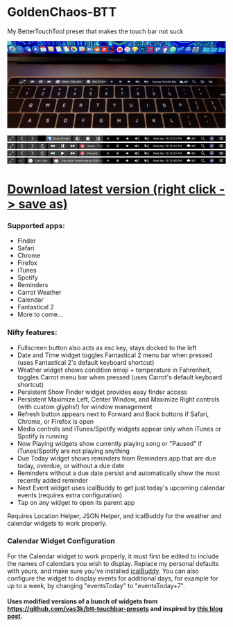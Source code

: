 # GoldenChaos-BTT
My BetterTouchTool preset that makes the touch bar not suck

![Photo](https://github.com/GoldenChaos/GoldenChaos-BTT/blob/master/Cool%20Photo.jpg?raw=true)

![Screenshot](https://github.com/GoldenChaos/GoldenChaos-BTT/blob/master/Screenshot%2010.png?raw=true)
![Screenshot](https://github.com/GoldenChaos/GoldenChaos-BTT/blob/master/Screenshot%2014.png?raw=true)
![Screenshot](https://github.com/GoldenChaos/GoldenChaos-BTT/blob/master/Screenshot%2015.png?raw=true)
![Screenshot](https://github.com/GoldenChaos/GoldenChaos-BTT/blob/master/Screenshot%2016.png?raw=true)

# [Download latest version (right click -> save as)](https://raw.githubusercontent.com/GoldenChaos/GoldenChaos-BTT/master/goldenchaos-btt.json)

### Supported apps:

- Finder
- Safari
- Chrome
- Firefox
- iTunes
- Spotify
- Reminders
- Carrot Weather
- Calendar
- Fantastical 2
- More to come...

### Nifty features:

- Fullscreen button also acts as esc key, stays docked to the left
- Date and Time widget toggles Fantastical 2 menu bar when pressed (uses Fantastical 2's default keyboard shortcut)
- Weather widget shows condition emoji + temperature in Fahrenheit, toggles Carrot menu bar when pressed (uses Carrot's default keyboard shortcut)
- Persistent Show Finder widget provides easy finder access
- Persistent Maximize Left, Center Window, and Maximize Right controls (with custom glyphs!) for window management
- Refresh button appears next to Forward and Back buttons if Safari, Chrome, or Firefox is open
- Media controls and iTunes/Spotify widgets appear only when iTunes or Spotify is running
- Now Playing widgets show currently playing song or "Paused" if iTunes/Spotify are not playing anything
- Due Today widget shows reminders from Reminders.app that are due today, overdue, or without a due date
- Reminders without a due date persist and automatically show the most recently added reminder
- Next Event widget uses icalBuddy to get just today's upcoming calendar events (requires extra configuration)
- Tap on any widget to open its parent app

Requires Location Helper, JSON Helper, and icalBuddy for the weather and calendar widgets to work properly.

### Calendar Widget Configuration

For the Calendar widget to work properly, it must first be edited to include the names of calendars you wish to display. Replace my personal defaults with yours, and make sure you've installed [icalBuddy](http://hasseg.org/icalBuddy/). You can also configure the widget to display events for additional days, for example for up to a week, by changing "eventsToday" to "eventsToday+7".

#### Uses modified versions of a bunch of widgets from https://github.com/vas3k/btt-touchbar-presets and inspired by [this blog post](http://vas3k.com/blog/touchbar/).
